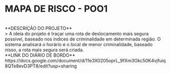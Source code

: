 # MAPA DE RISCO - POO1
<br>
**DESCRIÇÃO DO PROJETO**
<br>
> A ideia do projeto é traçar uma rota de deslocamento mais segura possível, baseado nos índices de criminalidade em determinada região. O sistema analisará o horário e o local de menor criminalidade, baseado nisso, a rota mais segura será criada.
<br>
**LINK DO DIÁRIO DE BORDO**
<br>
https://docs.google.com/document/d/11e3X0205oprL_9fXm3Okc50K4vjfuiq8QTe8evD3PT8/edit?usp=sharing
